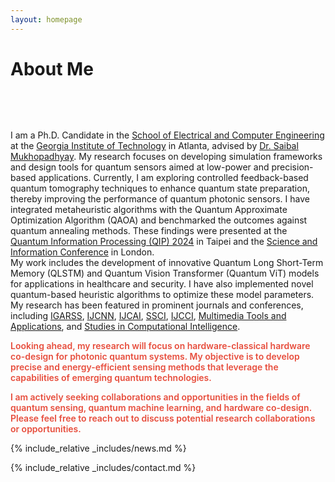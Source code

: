 ```yaml
---
layout: homepage
---
```


<h1 id="about-me">About Me</h1>

<h2 style="margin: 80px 0px 10px;"></h2>

<div class="justify-text">
I am a Ph.D. Candidate in the <a href="https://ece.gatech.edu/">School of Electrical and Computer Engineering</a> at the <a href="https://www.gatech.edu/">Georgia Institute of Technology</a> in Atlanta, advised by <a href="https://ece.gatech.edu/people/saibal-mukhopadhyay">Dr. Saibal Mukhopadhyay</a>. My research focuses on developing simulation frameworks and design tools for quantum sensors aimed at low-power and precision-based applications. Currently, I am exploring controlled feedback-based quantum tomography techniques to enhance quantum state preparation, thereby improving the performance of quantum photonic sensors. I have integrated metaheuristic algorithms with the Quantum Approximate Optimization Algorithm (QAOA) and benchmarked the outcomes against quantum annealing methods. These findings were presented at the <a href="https://qip2024.tw/">Quantum Information Processing (QIP) 2024</a> in Taipei and the <a href="https://saiconference.com/Computing">Science and Information Conference</a> in London.
</div>

<div class="justify-text">
My work includes the development of innovative Quantum Long Short-Term Memory (QLSTM) and Quantum Vision Transformer (Quantum ViT) models for applications in healthcare and security. I have also implemented novel quantum-based heuristic algorithms to optimize these model parameters. My research has been featured in prominent journals and conferences, including <a href="https://www.igarss.org/">IGARSS</a>, <a href="https://www.ijcnn.org/">IJCNN</a>, <a href="https://www.ijcai.org/">IJCAI</a>, <a href="https://ieeessci2024.org/">SSCI</a>, <a href="https://ijcci.scitevents.org/">IJCCI</a>, <a href="https://www.springer.com/journal/11042">Multimedia Tools and Applications</a>, and <a href="https://www.springer.com/series/7092">Studies in Computational Intelligence</a>.
</div>

<div class="justify-text" style="margin-top: 1em;">
  
<strong style="color:#e74d3c; font-weight:600">Looking ahead, my research will focus on hardware-classical hardware co-design for photonic quantum systems. My objective is to develop precise and energy-efficient sensing methods that leverage the capabilities of emerging quantum technologies. </strong>
</div>

<div class="justify-text" style="margin-top: 1em;">
  
<strong style="color:#e74d3c; font-weight:600">I am actively seeking collaborations and opportunities in the fields of quantum sensing, quantum machine learning, and hardware co-design. Please feel free to reach out to discuss potential research collaborations or opportunities.</strong>

</div>

{% include_relative _includes/news.md %}

{% include_relative _includes/contact.md %}
